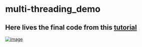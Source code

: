 # multi-threading_demo

## Here lives the final code from this [tutorial](https://www.digitalocean.com/community/tutorials/how-to-use-multithreading-in-node-js)
[![image](https://user-images.githubusercontent.com/54427003/184312591-f021e043-012b-4d05-8fd2-dc2dfb9eae2b.png)](https://www.digitalocean.com/community/tutorials/how-to-use-multithreading-in-node-js)
